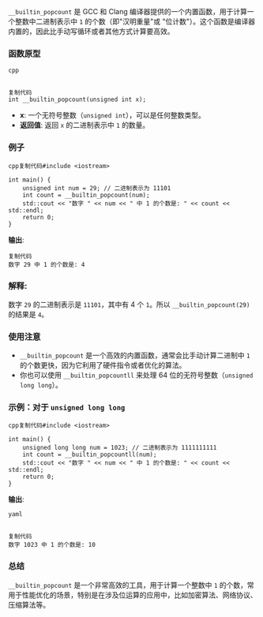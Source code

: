 `__builtin_popcount` 是 GCC 和 Clang 编译器提供的一个内置函数，用于计算一个整数中二进制表示中 `1` 的个数（即"汉明重量"或 "位计数"）。这个函数是编译器内置的，因此比手动写循环或者其他方式计算要高效。

### 函数原型

```
cpp


复制代码
int __builtin_popcount(unsigned int x);
```

- **x**: 一个无符号整数（`unsigned int`），可以是任何整数类型。
- **返回值**: 返回 `x` 的二进制表示中 `1` 的数量。

### 例子

```
cpp复制代码#include <iostream>

int main() {
    unsigned int num = 29; // 二进制表示为 11101
    int count = __builtin_popcount(num);
    std::cout << "数字 " << num << " 中 1 的个数是: " << count << std::endl;
    return 0;
}
```

**输出**:

```
复制代码
数字 29 中 1 的个数是: 4
```

### 解释:

数字 `29` 的二进制表示是 `11101`，其中有 4 个 `1`。所以 `__builtin_popcount(29)` 的结果是 `4`。

### 使用注意

- `__builtin_popcount` 是一个高效的内置函数，通常会比手动计算二进制中 `1` 的个数更快，因为它利用了硬件指令或者优化的算法。
- 你也可以使用 `__builtin_popcountll` 来处理 64 位的无符号整数（`unsigned long long`）。

### 示例：对于 `unsigned long long`

```
cpp复制代码#include <iostream>

int main() {
    unsigned long long num = 1023; // 二进制表示为 1111111111
    int count = __builtin_popcountll(num);
    std::cout << "数字 " << num << " 中 1 的个数是: " << count << std::endl;
    return 0;
}
```

**输出**:

```
yaml


复制代码
数字 1023 中 1 的个数是: 10
```

### 总结

`__builtin_popcount` 是一个非常高效的工具，用于计算一个整数中 `1` 的个数，常用于性能优化的场景，特别是在涉及位运算的应用中，比如加密算法、网络协议、压缩算法等。